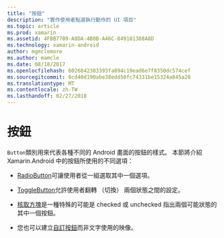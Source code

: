 ```yaml
---
title: "按鈕"
description: "實作使用者點選執行動作的 UI 項目"
ms.topic: article
ms.prod: xamarin
ms.assetid: 4FBB7789-A8DA-4B8B-A46C-849181388A8D
ms.technology: xamarin-android
author: mgmclemore
ms.author: mamcle
ms.date: 08/18/2017
ms.openlocfilehash: 6026842383393fa894c19ead6e7f8350dc574cef
ms.sourcegitcommit: 6cd40d190abe38edd50fc74331be15324a845a28
ms.translationtype: MT
ms.contentlocale: zh-TW
ms.lasthandoff: 02/27/2018
---
```

# <a name="buttons"></a>按鈕

`Button`類別用來代表各種不同的 Android 畫面的按鈕的樣式。 本節將介紹 Xamarin.Android 中的按鈕所使用的不同選項：

-   [RadioButton](~/android/user-interface/controls/buttons/radio-button.md)可讓使用者從一組選取其中一個選項。

-   [ToggleButton](~/android/user-interface/controls/buttons/toggle-button.md)允許使用者翻轉 （切換） 兩個狀態之間的設定。

-   [核取方塊](~/android/user-interface/controls/buttons/check-box.md)是一種特殊的可能是 checked 或 unchecked 指出兩個可能狀態的其中一個按鈕。

-   您也可以建立[自訂按鈕](~/android/user-interface/controls/buttons/custom-button.md)而非文字使用的映像。
